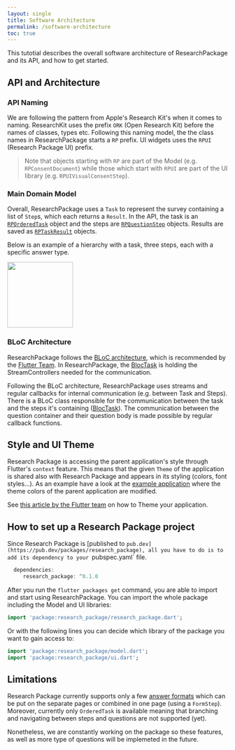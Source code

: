 ```yaml
---
layout: single
title: Software Architecture
permalink: /software-architecture
toc: true
---
```


This tutotial describes the overall software architecture of ResearchPackage and its API, and how to get started.

## API and Architecture

### API Naming
We are following the pattern from Apple's Research Kit's when it comes to naming. ResearchKit uses the prefix `ORK` (Open Research Kit) before the names of classes, types etc. Following this naming model, the the class names in ResearchPackage starts a `RP` prefix. UI widgets uses the `RPUI` (Research Package UI) prefix.

> Note that objects starting with `RP` are part of the Model (e.g. `RPConsentDocument`) while those which start with `RPUI` are part of the UI library (e.g. `RPUIVisualConsentStep`).


### Main Domain Model

Overall, ResearchPackage uses a `Task` to represent the survey containing a list of `Step`s, which each returns a `Result`.
In the API, the task is an [`RPOrderedTask`](https://pub.dev/documentation/research_package/latest/research_package_model/RPOrderedTask-class.html) object and the steps are [`RPQuestionStep`](https://pub.dev/documentation/research_package/latest/research_package_model/RPQuestionStep-class.html) objects. 
Results are saved as [`RPTaskResult`](https://pub.dev/documentation/research_package/latest/research_package_model/RPTaskResult-class.html) objects.

Below is an example of a hierarchy with a task, three steps, each with a specific answer type.

<img src="https://raw.githubusercontent.com/cph-cachet/research.package/master/documentation/images/survey_result_hierarchy_figure.png" height="150">

### BLoC Architecture

ResearchPackage follows the [BLoC architecture](https://medium.com/flutterpub/architecting-your-flutter-project-bd04e144a8f1),
which is recommended by the [Flutter Team](https://www.youtube.com/watch?v=PLHln7wHgPE).
In ResearchPackage, the [BlocTask](https://pub.dev/documentation/research_package/latest/research_package_model/BlocTask-class.html) is holding the StreamControllers needed for the communication.

Following the BLoC architecture, ResearchPackage uses streams and regular callbacks for internal communication (e.g. between Task and Steps). 
There is a BLoC class responsible for the communication between the task and the steps it's containing ([BlocTask](https://pub.dev/documentation/research_package/latest/research_package_model/BlocTask-class.html)). The communication between the question container and their question body is made possible by regular callback functions.


## Style and UI Theme

Research Package is accessing the parent application's style through Flutter's `context` feature. This means that the given `Theme` of the application is shared also with Research Package and appears in its styling (colors, font styles...). As an example have a look at the [example application](https://github.com/cph-cachet/research.package/tree/master/example/research_package_demo_app) where the theme colors of the parent application are modified.

See [this article by the Flutter team](https://flutter.dev/docs/cookbook/design/themes) on how to Theme your application.


## How to set up a Research Package project

Since Research Package is [published to `pub.dev](https://pub.dev/packages/research_package), all you have to do is to add its dependency to your `pubspec.yaml` file.

```dart
  dependencies:
     research_package: ^0.1.0
```

After you run the `flutter packages get` command, you are able to import and start using ResearchPackage. 
You can import the whole package including the Model and UI libraries:

```dart
import 'package:research_package/research_package.dart';
```

Or with the following lines you can decide which library of the package you want to gain access to:

``` dart
import 'package:research_package/model.dart';
import 'package:research_package/ui.dart';
```

## Limitations

Research Package currently supports only a few [answer formats](answer-formats) which can be put on the separate pages or combined in one page (using a `FormStep`).
Moreover, currently only `OrderedTask` is available meaning that branching and navigating between steps and questions are not supported (yet). 

Nonetheless, we are constantly working on the package so these features, as well as more type of questions will be implemeted in the future.
